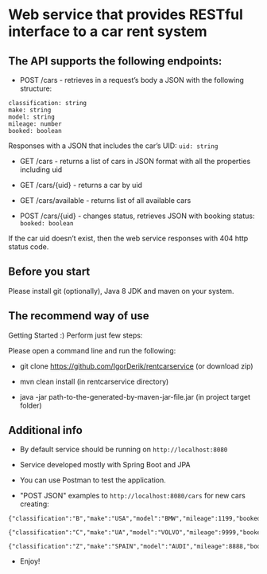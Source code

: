 # Web service that provides RESTful interface to a car rent system

## The API supports the following endpoints:

* POST /cars - retrieves in a request’s body a JSON with the following structure:
```
classification: string
make: string
model: string
mileage: number
booked: boolean
```
Responses with a JSON that includes the car’s UID: ```uid: string```

* GET /cars - returns a list of cars in JSON format with all the properties including uid

* GET /cars/{uid} - returns a car by uid

* GET /cars/available - returns list of all available cars

* POST /cars/{uid} - changes status, retrieves JSON with booking status: ```booked: boolean```

If the car uid doesn’t exist, then the web service responses with 404 http status code.

## Before you start

Please install git (optionally), Java 8 JDK and maven on your system.

## The recommend way of use

Getting Started :)
Perform just few steps:

Please open a command line and run the following:

* git clone https://github.com/IgorDerik/rentcarservice (or download zip)

* mvn clean install (in rentcarservice directory)

* java -jar path-to-the-generated-by-maven-jar-file.jar (in project target folder)

## Additional info

* By default service should be running on ```http://localhost:8080```

* Service developed mostly with Spring Boot and JPA

* You can use Postman to test the application.

* "POST JSON" examples to ```http://localhost:8080/cars``` for new cars creating:
```
{"classification":"B","make":"USA","model":"BMW","mileage":1199,"booked":true}
```
```
{"classification":"C","make":"UA","model":"VOLVO","mileage":9999,"booked":false}
```
```
{"classification":"Z","make":"SPAIN","model":"AUDI","mileage":8888,"booked":false}
```

* Enjoy!